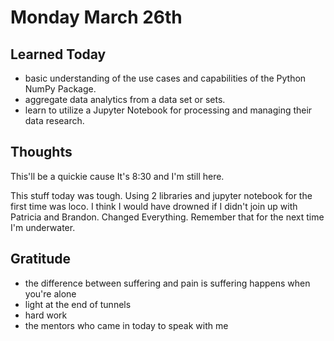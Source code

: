 # Monday March 26th

## Learned Today
* basic understanding of the use cases and capabilities of the Python NumPy Package.
* aggregate data analytics from a data set or sets.
* learn to utilize a Jupyter Notebook for processing and managing their data research.

## Thoughts
This'll be a quickie cause It's 8:30 and I'm still here.

This stuff today was tough. Using 2 libraries and jupyter notebook for the first time was loco. I think I would have drowned if I didn't join up with Patricia and Brandon. Changed Everything. Remember that for the next time I'm underwater.

## Gratitude
* the difference between suffering and pain is suffering happens when you're alone
* light at the end of tunnels
* hard work
* the mentors who came in today to speak with me